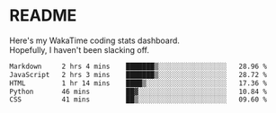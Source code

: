 # README

Here's my WakaTime coding stats dashboard.  
Hopefully, I haven't been slacking off.

<!--START_SECTION:waka-->

```txt
Markdown     2 hrs 4 mins    ███████▒░░░░░░░░░░░░░░░░░   28.96 %
JavaScript   2 hrs 3 mins    ███████▒░░░░░░░░░░░░░░░░░   28.72 %
HTML         1 hr 14 mins    ████▒░░░░░░░░░░░░░░░░░░░░   17.36 %
Python       46 mins         ██▓░░░░░░░░░░░░░░░░░░░░░░   10.84 %
CSS          41 mins         ██▒░░░░░░░░░░░░░░░░░░░░░░   09.60 %
```

<!--END_SECTION:waka-->
